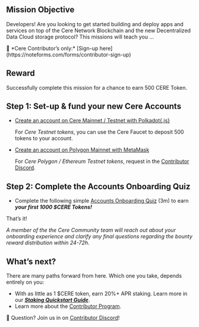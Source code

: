 ## Mission Objective

Developers! Are you looking to get started building and deploy apps and services on top of the Cere Network Blockchain and the new Decentralized Data Cloud storage protocol? This missions will teach you ...

<aside>
📌 *Cere Contributor’s only:* 
[Sign-up here](https://noteforms.com/forms/contributor-sign-up)

</aside>

## Reward
Successfully complete this mission for a chance to earn 500 CERE Token.

## Step 1: Set-up & fund your new Cere Accounts

- [Create an account on Cere Mainnet / Testnet with Polkadot{.js}](https://www.notion.so/5e239372da584de9a257560b6781e2c2?pvs=21)

    For *Cere Testnet tokens*, you can use the Cere Faucet to deposit 500 tokens to your account.

- [Create an account on Polygon Mainnet with MetaMask](https://www.notion.so/5e239372da584de9a257560b6781e2c2?pvs=21)

    For *Cere Polygon / Ethereum Testnet tokens*, request in the [Contributor Discord](https://www.notion.so/Developer-Portal-e9179927d6b8495e8a744f978a8ff3e4?pvs=21).


## Step 2: Complete the Accounts Onboarding Quiz
- Complete the following simple [Accounts Onboarding Quiz](https://noteforms.com/forms/contributor-onboarding-cere-accounts-c9jobo) (3m) to earn ***your first 1000 $CERE Tokens!***

That’s it! 

*A member of the the Cere Community team will reach out about your onboarding experience and clarify any final questions regarding the bounty reward distribution within 24-72h.*

## What’s next?

There are many paths forward from here. Which one you take, depends entirely on you:

- With as little as 1 $CERE token, earn 20%+ APR staking. Learn more in our [***Staking Quickstart Guide***](https://www.notion.so/Cere-Staking-Quickstart-Guide-8df5abe1f83a4f95bda53c49da245407?pvs=21).
- Learn more about the [Contributor Program](https://www.notion.so/Contributor-Portal-21b1eab42f304bdc9347ffd5882b0ee6?pvs=21).

🛟 Question? Join us in on [Contributor Discord](https://cere.network/discord)!
